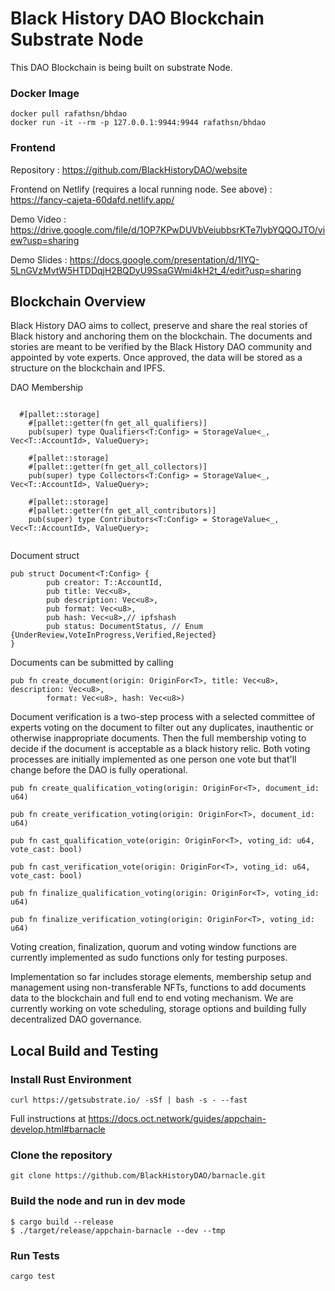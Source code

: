 # Black History DAO Blockchain Substrate Node

This DAO Blockchain is being built on substrate Node.

### Docker Image

```
docker pull rafathsn/bhdao
docker run -it --rm -p 127.0.0.1:9944:9944 rafathsn/bhdao
```
### Frontend

Repository : https://github.com/BlackHistoryDAO/website

Frontend on Netlify (requires a local running node. See above) : https://fancy-cajeta-60dafd.netlify.app/

Demo Video : https://drive.google.com/file/d/1OP7KPwDUVbVeiubbsrKTe7lybYQQOJTO/view?usp=sharing

Demo Slides : https://docs.google.com/presentation/d/1lYQ-5LnGVzMvtW5HTDDqjH2BQDyU9SsaGWmi4kH2t_4/edit?usp=sharing


## Blockchain Overview

Black History DAO aims to collect, preserve and share the real stories of Black history and anchoring them on the blockchain. The documents and stories are meant to be verified by the Black History DAO community and appointed by vote experts. Once approved, the data will be stored as a structure on the blockchain and IPFS.

DAO Membership
```

  #[pallet::storage]
	#[pallet::getter(fn get_all_qualifiers)]
	pub(super) type Qualifiers<T:Config> = StorageValue<_, Vec<T::AccountId>, ValueQuery>;

	#[pallet::storage]
	#[pallet::getter(fn get_all_collectors)]
	pub(super) type Collectors<T:Config> = StorageValue<_, Vec<T::AccountId>, ValueQuery>;

	#[pallet::storage]
	#[pallet::getter(fn get_all_contributors)]
	pub(super) type Contributors<T:Config> = StorageValue<_, Vec<T::AccountId>, ValueQuery>;
  
```

Document struct

```
pub struct Document<T:Config> {
		pub creator: T::AccountId,
		pub title: Vec<u8>,
		pub description: Vec<u8>,
		pub format: Vec<u8>,
		pub hash: Vec<u8>,// ipfshash
		pub status: DocumentStatus, // Enum {UnderReview,VoteInProgress,Verified,Rejected}
}
```

Documents can be submitted by calling

```
pub fn create_document(origin: OriginFor<T>, title: Vec<u8>, description: Vec<u8>,
		format: Vec<u8>, hash: Vec<u8>) 
```

Document verification is a two-step process with a selected committee of experts voting on the document to filter out 
any duplicates, inauthentic or otherwise inappropriate documents. Then the full membership voting to decide if the 
document is acceptable as a black history relic. Both voting processes are initially implemented as one person one vote
but that'll change before the DAO is fully operational.

```
pub fn create_qualification_voting(origin: OriginFor<T>, document_id: u64)
```

```
pub fn create_verification_voting(origin: OriginFor<T>, document_id: u64)
```

```
pub fn cast_qualification_vote(origin: OriginFor<T>, voting_id: u64, vote_cast: bool)
```

```
pub fn cast_verification_vote(origin: OriginFor<T>, voting_id: u64, vote_cast: bool)
```

```
pub fn finalize_qualification_voting(origin: OriginFor<T>, voting_id: u64)
```

```
pub fn finalize_verification_voting(origin: OriginFor<T>, voting_id: u64)
```

Voting creation, finalization, quorum and voting window functions are currently implemented 
as sudo functions only for testing purposes. 




Implementation so far includes storage elements,  membership setup and management using non-transferable NFTs, functions to add documents data to the blockchain and full end to end voting mechanism. We are currently working on vote scheduling, storage options and building fully decentralized
DAO governance.

## Local Build and Testing

### Install Rust Environment

```
curl https://getsubstrate.io/ -sSf | bash -s - --fast
```

Full instructions at https://docs.oct.network/guides/appchain-develop.html#barnacle

### Clone the repository

```
git clone https://github.com/BlackHistoryDAO/barnacle.git
```

### Build the node and run in dev mode

```
$ cargo build --release
$ ./target/release/appchain-barnacle --dev --tmp

```

### Run Tests

```
cargo test
```


